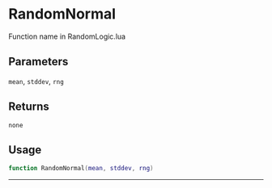 # RandomNormal
Function name in RandomLogic.lua
## Parameters
`mean`, `stddev`, `rng`
## Returns
`none`
## Usage
```lua
function RandomNormal(mean, stddev, rng)
```
---
